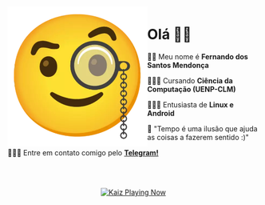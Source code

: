<br />
<img src="https://github.com/Havenove/Havenove/blob/main/sources/STK-20210608-WA0024.webp" align="left" width="280"/>

# Olá 👋🏻

🧑🏻 Meu nome é **Fernando dos Santos Mendonça**

👨🏻‍🎓 Cursando **Ciência da Computação (UENP-CLM)**

👨🏻‍💻 Entusiasta de **Linux e Android**

💭 "Tempo é uma ilusão que ajuda as coisas a fazerem sentido :)"

👨🏻‍🚀 Entre em contato comigo pelo **[Telegram!](https://t.me/Havenove)**

<br />
<br />

<!-- 🎵 -->

<p align="center">
    <a href="https://youtu.be/Xr53S9vIbCE?t=25">
        <img src="https://kaiz.vercel.app/now-playing" width="500px" height="auto" alt="Kaiz Playing Now">
    </a>
</p>
